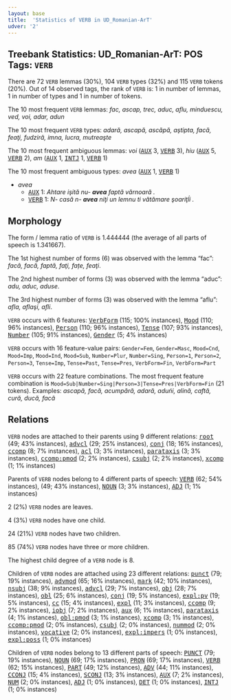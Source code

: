 ```yaml
---
layout: base
title:  'Statistics of VERB in UD_Romanian-ArT'
udver: '2'
---
```


## Treebank Statistics: UD_Romanian-ArT: POS Tags: `VERB`

There are 72 `VERB` lemmas (30%), 104 `VERB` types (32%) and 115 `VERB` tokens (20%).
Out of 14 observed tags, the rank of `VERB` is: 1 in number of lemmas, 1 in number of types and 1 in number of tokens.

The 10 most frequent `VERB` lemmas: <em>fac, ascap, trec, aduc, aflu, minduescu, ved, voi, adar, adun</em>

The 10 most frequent `VERB` types:  <em>adară, ascapă, ascăpă, aştipta, facă, feaţi, fudzirâ, imna, lucra, mutreaşte</em>

The 10 most frequent ambiguous lemmas: <em>voi</em> (<tt><a href="ro_art-pos-AUX.html">AUX</a></tt> 3, <tt><a href="ro_art-pos-VERB.html">VERB</a></tt> 3), <em>hiu</em> (<tt><a href="ro_art-pos-AUX.html">AUX</a></tt> 5, <tt><a href="ro_art-pos-VERB.html">VERB</a></tt> 2), <em>am</em> (<tt><a href="ro_art-pos-AUX.html">AUX</a></tt> 1, <tt><a href="ro_art-pos-INTJ.html">INTJ</a></tt> 1, <tt><a href="ro_art-pos-VERB.html">VERB</a></tt> 1)

The 10 most frequent ambiguous types:  <em>avea</em> (<tt><a href="ro_art-pos-AUX.html">AUX</a></tt> 1, <tt><a href="ro_art-pos-VERB.html">VERB</a></tt> 1)


* <em>avea</em>
  * <tt><a href="ro_art-pos-AUX.html">AUX</a></tt> 1: <em>Ahtare işită nu- <b>avea</b> faptă vărnoară .</em>
  * <tt><a href="ro_art-pos-VERB.html">VERB</a></tt> 1: <em>N- casă n- <b>avea</b> niţi un lemnu ti vătămare şoariţĺi .</em>

## Morphology

The form / lemma ratio of `VERB` is 1.444444 (the average of all parts of speech is 1.341667).

The 1st highest number of forms (6) was observed with the lemma “fac”: <em>facâ, facă, faptă, faţi, fațe, feaţi</em>.

The 2nd highest number of forms (3) was observed with the lemma “aduc”: <em>adu, aduc, aduse</em>.

The 3rd highest number of forms (3) was observed with the lemma “aflu”: <em>afla, aflaşi, afli</em>.

`VERB` occurs with 6 features: <tt><a href="ro_art-feat-VerbForm.html">VerbForm</a></tt> (115; 100% instances), <tt><a href="ro_art-feat-Mood.html">Mood</a></tt> (110; 96% instances), <tt><a href="ro_art-feat-Person.html">Person</a></tt> (110; 96% instances), <tt><a href="ro_art-feat-Tense.html">Tense</a></tt> (107; 93% instances), <tt><a href="ro_art-feat-Number.html">Number</a></tt> (105; 91% instances), <tt><a href="ro_art-feat-Gender.html">Gender</a></tt> (5; 4% instances)

`VERB` occurs with 16 feature-value pairs: `Gender=Fem`, `Gender=Masc`, `Mood=Cnd`, `Mood=Imp`, `Mood=Ind`, `Mood=Sub`, `Number=Plur`, `Number=Sing`, `Person=1`, `Person=2`, `Person=3`, `Tense=Imp`, `Tense=Past`, `Tense=Pres`, `VerbForm=Fin`, `VerbForm=Part`

`VERB` occurs with 22 feature combinations.
The most frequent feature combination is `Mood=Sub|Number=Sing|Person=3|Tense=Pres|VerbForm=Fin` (21 tokens).
Examples: <em>ascapă, facă, acumpără, adară, aduńi, alină, caftă, cură, ducă, facâ</em>


## Relations

`VERB` nodes are attached to their parents using 9 different relations: <tt><a href="ro_art-dep-root.html">root</a></tt> (49; 43% instances), <tt><a href="ro_art-dep-advcl.html">advcl</a></tt> (29; 25% instances), <tt><a href="ro_art-dep-conj.html">conj</a></tt> (18; 16% instances), <tt><a href="ro_art-dep-ccomp.html">ccomp</a></tt> (8; 7% instances), <tt><a href="ro_art-dep-acl.html">acl</a></tt> (3; 3% instances), <tt><a href="ro_art-dep-parataxis.html">parataxis</a></tt> (3; 3% instances), <tt><a href="ro_art-dep-ccomp-pmod.html">ccomp:pmod</a></tt> (2; 2% instances), <tt><a href="ro_art-dep-csubj.html">csubj</a></tt> (2; 2% instances), <tt><a href="ro_art-dep-xcomp.html">xcomp</a></tt> (1; 1% instances)

Parents of `VERB` nodes belong to 4 different parts of speech: <tt><a href="ro_art-pos-VERB.html">VERB</a></tt> (62; 54% instances),  (49; 43% instances), <tt><a href="ro_art-pos-NOUN.html">NOUN</a></tt> (3; 3% instances), <tt><a href="ro_art-pos-ADJ.html">ADJ</a></tt> (1; 1% instances)

2 (2%) `VERB` nodes are leaves.

4 (3%) `VERB` nodes have one child.

24 (21%) `VERB` nodes have two children.

85 (74%) `VERB` nodes have three or more children.

The highest child degree of a `VERB` node is 8.

Children of `VERB` nodes are attached using 23 different relations: <tt><a href="ro_art-dep-punct.html">punct</a></tt> (79; 19% instances), <tt><a href="ro_art-dep-advmod.html">advmod</a></tt> (65; 16% instances), <tt><a href="ro_art-dep-mark.html">mark</a></tt> (42; 10% instances), <tt><a href="ro_art-dep-nsubj.html">nsubj</a></tt> (38; 9% instances), <tt><a href="ro_art-dep-advcl.html">advcl</a></tt> (29; 7% instances), <tt><a href="ro_art-dep-obj.html">obj</a></tt> (28; 7% instances), <tt><a href="ro_art-dep-obl.html">obl</a></tt> (25; 6% instances), <tt><a href="ro_art-dep-conj.html">conj</a></tt> (19; 5% instances), <tt><a href="ro_art-dep-expl-pv.html">expl:pv</a></tt> (19; 5% instances), <tt><a href="ro_art-dep-cc.html">cc</a></tt> (15; 4% instances), <tt><a href="ro_art-dep-expl.html">expl</a></tt> (11; 3% instances), <tt><a href="ro_art-dep-ccomp.html">ccomp</a></tt> (9; 2% instances), <tt><a href="ro_art-dep-iobj.html">iobj</a></tt> (7; 2% instances), <tt><a href="ro_art-dep-aux.html">aux</a></tt> (6; 1% instances), <tt><a href="ro_art-dep-parataxis.html">parataxis</a></tt> (4; 1% instances), <tt><a href="ro_art-dep-obl-pmod.html">obl:pmod</a></tt> (3; 1% instances), <tt><a href="ro_art-dep-xcomp.html">xcomp</a></tt> (3; 1% instances), <tt><a href="ro_art-dep-ccomp-pmod.html">ccomp:pmod</a></tt> (2; 0% instances), <tt><a href="ro_art-dep-csubj.html">csubj</a></tt> (2; 0% instances), <tt><a href="ro_art-dep-nummod.html">nummod</a></tt> (2; 0% instances), <tt><a href="ro_art-dep-vocative.html">vocative</a></tt> (2; 0% instances), <tt><a href="ro_art-dep-expl-impers.html">expl:impers</a></tt> (1; 0% instances), <tt><a href="ro_art-dep-expl-poss.html">expl:poss</a></tt> (1; 0% instances)

Children of `VERB` nodes belong to 13 different parts of speech: <tt><a href="ro_art-pos-PUNCT.html">PUNCT</a></tt> (79; 19% instances), <tt><a href="ro_art-pos-NOUN.html">NOUN</a></tt> (69; 17% instances), <tt><a href="ro_art-pos-PRON.html">PRON</a></tt> (69; 17% instances), <tt><a href="ro_art-pos-VERB.html">VERB</a></tt> (62; 15% instances), <tt><a href="ro_art-pos-PART.html">PART</a></tt> (49; 12% instances), <tt><a href="ro_art-pos-ADV.html">ADV</a></tt> (44; 11% instances), <tt><a href="ro_art-pos-CCONJ.html">CCONJ</a></tt> (15; 4% instances), <tt><a href="ro_art-pos-SCONJ.html">SCONJ</a></tt> (13; 3% instances), <tt><a href="ro_art-pos-AUX.html">AUX</a></tt> (7; 2% instances), <tt><a href="ro_art-pos-NUM.html">NUM</a></tt> (2; 0% instances), <tt><a href="ro_art-pos-ADJ.html">ADJ</a></tt> (1; 0% instances), <tt><a href="ro_art-pos-DET.html">DET</a></tt> (1; 0% instances), <tt><a href="ro_art-pos-INTJ.html">INTJ</a></tt> (1; 0% instances)


